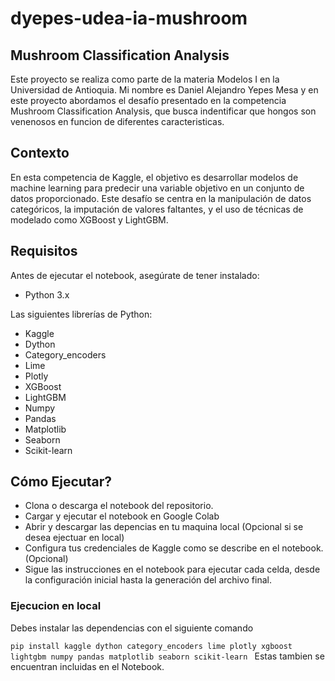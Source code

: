 # dyepes-udea-ia-mushroom
## Mushroom Classification Analysis
Este proyecto se realiza como parte de la materia Modelos I en la Universidad de Antioquia. Mi nombre es Daniel Alejandro Yepes Mesa y en este proyecto abordamos el desafío presentado en la competencia Mushroom Classification Analysis, que busca indentificar que hongos son venenosos en funcion de diferentes caracteristicas.

## Contexto
En esta competencia de Kaggle, el objetivo es desarrollar modelos de machine learning para predecir una variable objetivo en un conjunto de datos proporcionado. Este desafío se centra en la manipulación de datos categóricos, la imputación de valores faltantes, y el uso de técnicas de modelado como XGBoost y LightGBM.

## Requisitos
Antes de ejecutar el notebook, asegúrate de tener instalado:
- Python 3.x
  
Las siguientes librerías de Python:
- Kaggle
- Dython
- Category_encoders
- Lime
- Plotly
- XGBoost
- LightGBM
- Numpy
- Pandas
- Matplotlib
- Seaborn
- Scikit-learn

## Cómo Ejecutar?
- Clona o descarga el notebook del repositorio.
- Cargar y ejecutar el notebook en Google Colab
- Abrir y descargar las depencias en tu maquina local (Opcional si se desea ejectuar en local)
- Configura tus credenciales de Kaggle como se describe en el notebook. (Opcional)
- Sigue las instrucciones en el notebook para ejecutar cada celda, desde la configuración inicial hasta la generación del archivo final.

### Ejecucion en local
Debes instalar las dependencias con el siguiente comando 

`pip install kaggle dython category_encoders lime plotly xgboost lightgbm numpy pandas matplotlib seaborn scikit-learn
`
Estas tambien se encuentran incluidas en el Notebook.
